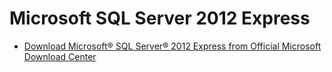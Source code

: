 # Microsoft SQL Server 2012 Express

- [Download Microsoft® SQL Server® 2012 Express from Official Microsoft Download Center](https://www.microsoft.com/en-us/download/details.aspx?id=29062)
